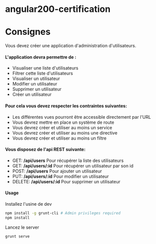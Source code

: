 angular200-certification
========================

# Consignes

Vous devez créer une application d'administration d'utilisateurs.  

#### L'application devra permettre de :

*   Visualiser une liste d'utilisateurs
*   Filtrer cette liste d'utilisateurs
*   Visualiser un utilisateur
*   Modifier un utilisateur
*   Supprimer un utilisateur
*   Créer un utilisateur

#### Pour cela vous devez respecter les contraintes suivantes:

*   Les différentes vues pourront être accessible directement par l'URL
*   Vous devrez mettre en place un système de route
*   Vous devrez créer et utiliser au moins un service
*   Vous devrez créer et utiliser au moins une directive
*   Vous devrez créer et utiliser au moins un filtre

#### Vous disposez de l'api **REST** suivante:

*   GET: **/api/users** Pour récupérer la liste des utilisateurs
*   GET: **/api/users/:id** Pour récupérer un utilisateur par son id
*   POST: **/api/users** Pour ajouter un utilisateur
*   PUT: **/api/users/:id** Pour modifier un utilisateur
*   DELETE: **/api/users/:id** Pour supprimer un utilisateur

#### Usage

Installez l'usine de dev

```sh
npm install -g grunt-cli # Admin privileges required
npm install
```

Lancez le server

```sh
grunt serve
```
